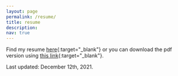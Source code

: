 ```yaml
---
layout: page
permalink: /resume/
title: resume
description:
nav: true
---
```


Find my resume [here](https://github.com/SarthakV7/Curriculum-vitae/blob/master/Resume_EY.pdf){:target="\_blank"} or you can download the pdf version using [this link](https://github.com/SarthakV7/Curriculum-vitae/raw/master/Resume_EY.pdf){:target="\_blank"}.

Last updated: December 12th, 2021.

